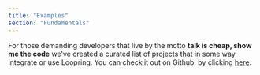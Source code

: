 ```yaml
---
title: "Examples"
section: "Fundamentals"
---
```


For those demanding developers that live by the motto **talk is cheap, show me the code** we've created a
curated list of projects that in some way integrate or use Loopring. You can check it out on Github,
by clicking [here](https://github.com/Loopring/awesome-loopring).

